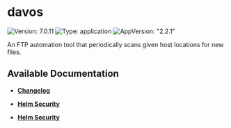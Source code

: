 # davos

![Version: 7.0.11](https://img.shields.io/badge/Version-7.0.11-informational?style=flat-square) ![Type: application](https://img.shields.io/badge/Type-application-informational?style=flat-square) ![AppVersion: "2.2.1"](https://img.shields.io/badge/AppVersion-"2.2.1"-informational?style=flat-square)

An FTP automation tool that periodically scans given host locations for new files.

## Available Documentation

- [**Changelog**](CHANGELOG)

- [**Helm Security**](container-security)

- [**Helm Security**](helm-security)

